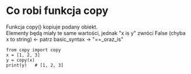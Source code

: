 # Co robi funkcja copy   
Funkcja copy() kopiuje podany obiekt.  
Elementy będą miały te same wartości, jednak "x is y" zwróci False (chyba x to string) <- patrz basic_syntax -> "==_oraz_is"

```
from copy import copy
x = [1, 2, 3]
y = copy(x)
print(y)   # [1, 2, 3]
```
